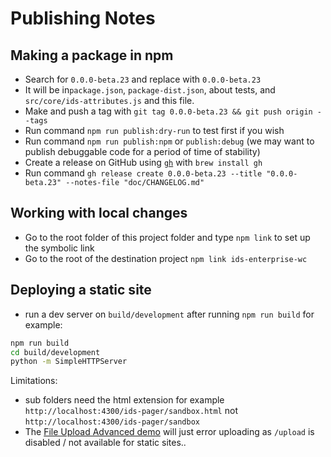 # Publishing Notes

## Making a package in npm

- Search for `0.0.0-beta.23` and replace with `0.0.0-beta.23`
- It will be in`package.json`, `package-dist.json`, about tests, and `src/core/ids-attributes.js` and this file.
- Make and push a tag with `git tag 0.0.0-beta.23 && git push origin --tags`
- Run command `npm run publish:dry-run` to test first if you wish
- Run command `npm run publish:npm` or `publish:debug` (we may want to publish debuggable code for a period of time of stability)
- Create a release on GitHub using [`gh`](https://cli.github.com/manual/gh_release_create) with `brew install gh`
- Run command `gh release create 0.0.0-beta.23 --title "0.0.0-beta.23" --notes-file "doc/CHANGELOG.md"`

## Working with local changes

- Go to the root folder of this project folder and type `npm link` to set up the symbolic link
- Go to the root of the destination project `npm link ids-enterprise-wc`

## Deploying a static site

- run a dev server on `build/development` after running `npm run build` for example:

```sh
npm run build
cd build/development
python -m SimpleHTTPServer
```

Limitations:

- sub folders need the html extension for example `http://localhost:4300/ids-pager/sandbox.html` not `http://localhost:4300/ids-pager/sandbox`
- The [File Upload Advanced demo](http://localhost:4300/ids-upload-advanced/) will just error uploading as `/upload` is disabled / not available for static sites..
